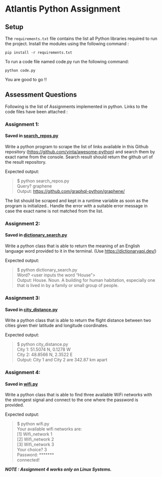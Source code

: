 # Atlantis Python Assignment

## Setup

The `requirements.txt` file contains the list all Python libraries required to run the project.
Install the modules using the following command :

```
pip install -r requirements.txt
```

To run a code file named code.py run the following command: 

```
python code.py
```

You are good to go !!


## Assessment Questions

Following is the list of Assignments implemented in python. 
Links to the code files have been attached : 

### Assignment 1: 
#### Saved in [search_repos.py](https://github.com/prerna-bhardwaj/Atlantis_Python_Assignment/blob/master/search_repos.py)
Write a python program to scrape the list of links available in this Github repository (https://github.com/vinta/awesome-python) and search them by exact name from the console. Search result should return the github url of the result repository. 

Expected output: 

> $ python search_repos.py<br>
> Query? graphene <br>
> Output: https://github.com/graphql-python/graphene/

The list should be scraped and kept in a runtime variable as soon as the program is initialized.. Handle the error with a suitable error message in case the exact name is not matched from the list. 


### Assignment 2: 
#### Saved in [dictionary_search.py](https://github.com/prerna-bhardwaj/Atlantis_Python_Assignment/blob/master/dictionary_search.py)
Write a python class that is able to return the meaning of an English language word provided to it in the terminal. (Use https://dictionaryapi.dev/) 

Expected output:
> $ python dictionary_search.py<br>
> Word? <user inputs the word “House”><br>
> Output: House. Noun. A building for human habitation, especially one that is lived in by a family or small group of people. 


### Assignment 3: 
#### Saved in [city_distance.py](https://github.com/prerna-bhardwaj/Atlantis_Python_Assignment/blob/master/city_distance.py)
Write a python class that is able to return the flight distance between two cities given their latitude and longitude coordinates. 

Expected output: 
> $ python city_distance.py<br>
> City 1: 51.5074 N, 0.1278 W<br>
> City 2: 48.8566 N, 2.3522 E<br>
> Output: City 1 and City 2 are 342.87 km apart

### Assignment 4: 
#### Saved in [wifi.py](https://github.com/prerna-bhardwaj/Atlantis_Python_Assignment/blob/master/wifi.py)
Write a python class that is able to find three available WiFi networks with the strongest signal and connect to the one where the password is provided. 

Expected output: 
> $ python wifi.py<br>
> Your available wifi networks are: <br>
> [1] Wifi_network 1<br>
> [2] Wifi_network 2<br>
> [3] Wifi_network 3<br>
> Your choice? 3<br>
> Password: *******<br>
> connected!

***NOTE : Assignment 4 works only on Linux Systems.***
